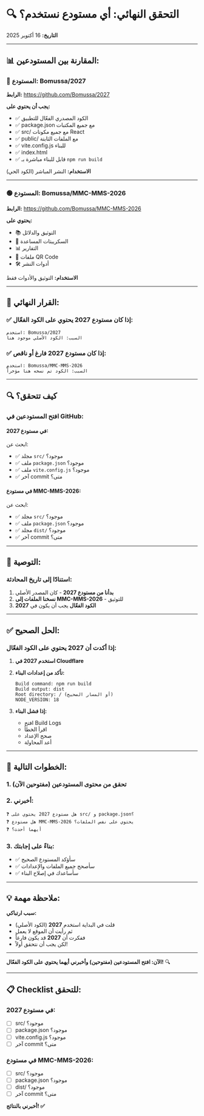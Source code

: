 # 🔍 التحقق النهائي: أي مستودع نستخدم؟

**التاريخ:** 16 أكتوبر 2025

---

## 📊 المقارنة بين المستودعين:

### 🔵 المستودع: **Bomussa/2027**
**الرابط:** https://github.com/Bomussa/2027

**يجب أن يحتوي على:**
- ✅ الكود المصدري الفعّال للتطبيق
- ✅ package.json مع جميع المكتبات
- ✅ src/ مع جميع مكونات React
- ✅ public/ مع الملفات الثابتة
- ✅ vite.config.js للبناء
- ✅ index.html
- ✅ قابل للبناء مباشرة بـ `npm run build`

**الاستخدام:** النشر المباشر (الكود الحي)

---

### 🟢 المستودع: **Bomussa/MMC-MMS-2026**
**الرابط:** https://github.com/Bomussa/MMC-MMS-2026

**يحتوي على:**
- 📚 التوثيق والدلائل
- 🔧 السكريبتات المساعدة
- 📊 التقارير
- 📱 ملفات QR Code
- 🛠️ أدوات النشر

**الاستخدام:** التوثيق والأدوات فقط

---

## 🎯 القرار النهائي:

### ✅ إذا كان مستودع **2027** يحتوي على الكود الفعّال:
```
استخدم: Bomussa/2027
السبب: الكود الأصلي موجود هنا
```

### ✅ إذا كان مستودع **2027** فارغ أو ناقص:
```
استخدم: Bomussa/MMC-MMS-2026
السبب: الكود تم نسخه هنا مؤخراً
```

---

## 🔍 كيف تتحقق؟

### افتح المستودعين في GitHub:

#### في مستودع **2027**:
ابحث عن:
- ✅ مجلد `src/` موجود؟
- ✅ ملف `package.json` موجود؟
- ✅ ملف `vite.config.js` موجود؟
- ✅ آخر commit متى؟

#### في مستودع **MMC-MMS-2026**:
ابحث عن:
- ✅ مجلد `src/` موجود؟
- ✅ ملف `package.json` موجود؟
- ✅ مجلد `dist/` موجود؟
- ✅ آخر commit متى؟

---

## 📝 التوصية:

### استنادًا إلى تاريخ المحادثة:

1. **بدأنا من مستودع 2027** - كان المصدر الأصلي
2. **نسخنا الملفات إلى MMC-MMS-2026** - للتوثيق
3. **الكود الفعّال** يجب أن يكون في **2027**

---

## ✅ الحل الصحيح:

### إذا أكدت أن **2027 يحتوي على الكود الفعّال:**

1. **استخدم 2027 في Cloudflare**
2. **تأكد من إعدادات البناء:**
   ```
   Build command: npm run build
   Build output: dist
   Root directory: / (أو المسار الصحيح)
   NODE_VERSION: 18
   ```

3. **إذا فشل البناء:**
   - افتح Build Logs
   - اقرأ الخطأ
   - صحح الإعداد
   - أعد المحاولة

---

## 🚀 الخطوات التالية:

### 1. تحقق من محتوى المستودعين (مفتوحين الآن)

### 2. أخبرني:
```
❓ هل مستودع 2027 يحتوي على src/ و package.json؟
❓ هل مستودع MMC-MMS-2026 يحتوي على نفس الملفات؟
❓ أيهما أحدث؟
```

### 3. بناءً على إجابتك:
- ✅ سأؤكد المستودع الصحيح
- ✅ سأصحح جميع الملفات والإعدادات
- ✅ سأساعدك في إصلاح البناء

---

## 💡 ملاحظة مهمة:

**سبب ارتباكي:**
- قلت في البداية استخدم **2027** (الكود الأصلي)
- ثم رأيت أن الموقع لا يعمل
- ففكرت أن **2027** قد يكون فارغاً
- لكن يجب أن نتحقق أولاً!

---

**الآن: افتح المستودعين (مفتوحين) وأخبرني أيهما يحتوي على الكود الفعّال!** 🔍

---

## 📋 Checklist للتحقق:

### في مستودع 2027:
- [ ] src/ موجود؟
- [ ] package.json موجود؟
- [ ] vite.config.js موجود؟
- [ ] آخر commit متى؟

### في مستودع MMC-MMS-2026:
- [ ] src/ موجود؟
- [ ] package.json موجود؟
- [ ] dist/ موجود؟
- [ ] آخر commit متى؟

**أخبرني بالنتائج! ✅**
